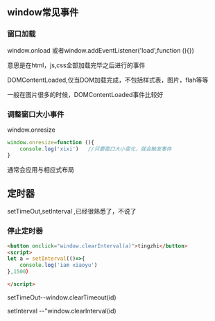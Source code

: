 ## window常见事件

### 窗口加载

window.onload  或者window.addEventListener('load',function (){})

意思是在html，js,css全部加载完毕之后进行的事件

DOMContentLoaded,仅当DOM加载完成，不包括样式表，图片，flah等等

一般在图片很多的时候，DOMContentLoaded事件比较好

### 调整窗口大小事件

window.onresize

```js
window.onresize=function (){
    console.log('xixi')   //只要窗口大小变化，就会触发事件
}
```

通常会应用与相应式布局

## 定时器

setTimeOut,setInterval ,已经很熟悉了，不说了

### 停止定时器

```html
<button onclick="window.clearInterval(a)">tingzhi</button>
<script>
let a = setInterval(()=>{
    console.log('iam xiaoyu')
},1500）

</script>
```

setTimeOut--window.clearTimeout(id)

setInterval --"window.clearInterval(id)

